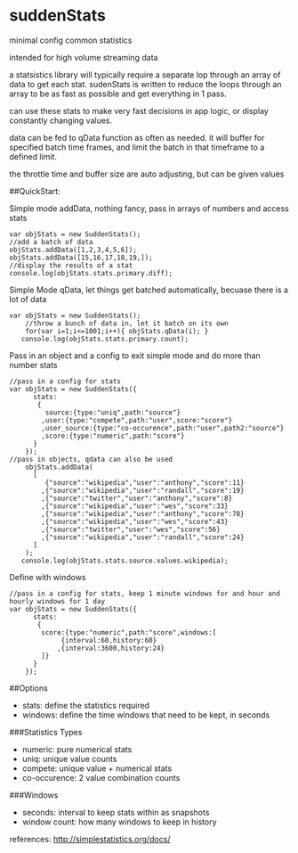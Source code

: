 # suddenStats
minimal config common statistics

intended for high volume streaming data

a statsistics library will typically require a separate lop through an array of data to get each stat. sudenStats is written to reduce the loops through an array to be as fast as possible and get everything in 1 pass. 

can use these stats to make very fast decisions in app logic, or display constantly changing values.

data can be fed to qData function as often as needed. it will buffer for specified batch time frames, and limit the batch in that timeframe to a defined limit.

the throttle time and buffer size are auto adjusting, but can be given values


##QuickStart:

Simple mode addData, nothing fancy, pass in arrays of numbers and access stats
```
var objStats = new SuddenStats();
//add a batch of data
objStats.addData([1,2,3,4,5,6]); 
objStats.addData([15,16,17,18,19,]);
//display the results of a stat
console.log(objStats.stats.primary.diff);
```

Simple Mode qData, let things get batched automatically, becuase there is a lot of data
```
var objStats = new SuddenStats();
	//throw a bunch of data in, let it batch on its own
    for(var i=1;i<=1001;i++){ objStats.qData(i); }
   console.log(objStats.stats.primary.count);
```

Pass in an object and a config to exit simple mode and do more than number stats
```
//pass in a config for stats
var objStats = new SuddenStats({
      stats:
       {
         source:{type:"uniq",path:"source"}
        ,user:{type:"compete",path:"user",score:"score"}
        ,user_source:{type:"co-occurence",path:"user",path2:"source"}
        ,score:{type:"numeric",path:"score"}
      }
    });
//pass in objects, qdata can also be used
    objStats.addData(
      [
         {"source":"wikipedia","user":"anthony","score":11}
        ,{"source":"wikipedia","user":"randall","score":19}
        ,{"source":"twitter","user":"anthony","score":8}
        ,{"source":"wikipedia","user":"wes","score":33}
        ,{"source":"wikipedia","user":"anthony","score":78}
        ,{"source":"wikipedia","user":"wes","score":43}
        ,{"source":"twitter","user":"wes","score":56}
        ,{"source":"wikipedia","user":"randall","score":24}
      ]
    ); 
   console.log(objStats.stats.source.values.wikipedia);
```

Define with windows
```
//pass in a config for stats, keep 1 minute windows for and hour and hourly windows for 1 day
var objStats = new SuddenStats({
      stats:
       {
        score:{type:"numeric",path:"score",windows:[
			 {interval:60,history:60}
        	,{interval:3600,history:24}
        ]}
      }
    });
```

##Options
- stats: define the statistics required
- windows: define the time windows that need to be kept, in seconds

###Statistics Types
- numeric: pure numerical stats
- uniq: unique value counts
- compete: unique value + numerical stats
- co-occurence: 2 value combination counts

###Windows
- seconds: interval to keep stats within as snapshots
- window count: how many windows to keep in history


references:
http://simplestatistics.org/docs/